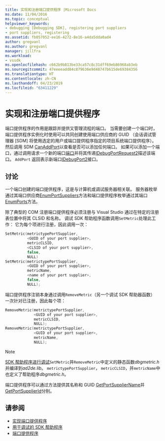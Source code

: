```yaml
---
title: 实现和注册端口提供程序 |Microsoft Docs
ms.date: 11/04/2016
ms.topic: conceptual
helpviewer_keywords:
- debugging [Debugging SDK], registering port suppliers
- port suppliers, registering
ms.assetid: fb057052-ee16-4272-8e16-a4da5dda0ad4
author: gregvanl
ms.author: gregvanl
manager: jillfra
ms.workload:
- vssdk
ms.openlocfilehash: c662b9b813be33ca57c8c31dff69eb86968ab3eb
ms.sourcegitcommit: 47eeeeadd84c879636e9d48747b615de69384356
ms.translationtype: HT
ms.contentlocale: zh-CN
ms.lasthandoff: 04/23/2019
ms.locfileid: "63411229"
---
```

# <a name="implement-and-register-a-port-supplier"></a>实现和注册端口提供程序
端口提供程序的作用是跟踪并提供又管理流程的端口。 当需要创建一个端口时，端口提供程序实例化时使用可以共同创建使用端口供应商的 GUID （会话调试管理器 [SDM] 将使用选定的用户或端口提供程序指定的项目系统端口提供程序）。 然后调用 SDM [CanAddPort](../../extensibility/debugger/reference/idebugportsupplier2-canaddport.md)以查看是否可以添加任何端口。 如果可以添加一个端口，通过调用请求一个新的端口[端口](../../extensibility/debugger/reference/idebugportsupplier2-addport.md)并将其传递[IDebugPortRequest2](../../extensibility/debugger/reference/idebugportrequest2.md)描述该端口。 `AddPort` 返回表示新端口[IDebugPort2](../../extensibility/debugger/reference/idebugport2.md)接口。

## <a name="discussion"></a>讨论
 一个端口创建的端口提供程序，这是与计算机或调试服务器相关联。 服务器枚举通过其端口供应商[EnumPortSuppliers](../../extensibility/debugger/reference/idebugcoreserver2-enumportsuppliers.md)方法和端口提供程序枚举通过其端口[EnumPorts](../../extensibility/debugger/reference/idebugportsupplier2-enumports.md)方法。

 除了典型的 COM 注册端口提供程序必须注册与 Visual Studio 通过在特定的注册表位置中将其 CLSID 和名称。 调试 SDK 帮助程序函数调用`SetMetric`处理此工作： 它为每个项进行注册，因此调用一次：

```cpp
SetMetric(metrictypePortSupplier,
          <GUID of your port supplier>,
          metricCLSID,
          <CLSID of your port supplier>,
          false,
          NULL)
SetMetric(metrictypePortSupplier,
          <GUID of your port supplier>,
          metricName,
          <name of your port supplier>,
          false,
          NULL);
```

 端口提供程序注销本身通过调用`RemoveMetric`（另一个调试 SDK 帮助器函数） 一次针对已注册，因此每个项：

```cpp
RemoveMetric(metrictypePortSupplier,
             <GUID of your port supplier>,
             metricCLSID,
             NULL);
RemoveMetric(metrictypePortSupplier,
             <GUID of your port supplier>,
             metricName,
             NULL);
```

> [!NOTE]
> [SDK 帮助程序进行调试](../../extensibility/debugger/reference/sdk-helpers-for-debugging.md)`SetMetric`并`RemoveMetric`中定义的静态函数*dbgmetric.h*并编译到*ad2de.lib*。 `metrictypePortSupplier`， `metricCLSID`，并`metricName`中也定义了帮助程序*dbgmetric.h*。

 端口提供程序可以通过方法提供其名称和 GUID [GetPortSupplierName](../../extensibility/debugger/reference/idebugportsupplier2-getportsuppliername.md)并[GetPortSupplierId](../../extensibility/debugger/reference/idebugportsupplier2-getportsupplierid.md)分别。

## <a name="see-also"></a>请参阅
- [实现端口提供程序](../../extensibility/debugger/implementing-a-port-supplier.md)
- [用于调试的 SDK 帮助程序](../../extensibility/debugger/reference/sdk-helpers-for-debugging.md)
- [端口提供程序](../../extensibility/debugger/port-suppliers.md)